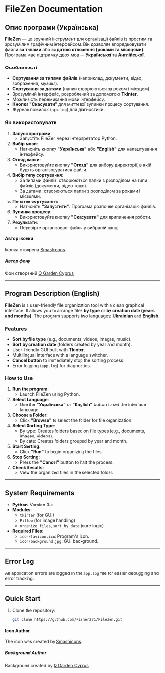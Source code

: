# **FileZen Documentation**

## **Опис програми (Українська)**

**FileZen** — це зручний інструмент для організації файлів із простим та зрозумілим графічним інтерфейсом. Він дозволяє впорядковувати файли **за типами** або **за датою створення (роками та місяцями)**. Програма має підтримку двох мов — **Української** та **Англійської**.

### **Особливості**
- **Сортування за типами файлів** (наприклад, документи, відео, зображення, музика).
- **Сортування за датами** (папки створюються за роком і місяцем).
- Зрозумілий інтерфейс, розроблений за допомогою **Tkinter**.
- Можливість перемикання мови інтерфейсу.
- **Кнопка "Скасувати"** для миттєвої зупинки процесу сортування.
- Журнал помилок (`app.log`) для діагностики.

### **Як використовувати**
1. **Запуск програми**:
   - Запустіть FileZen через інтерпретатор Python.
2. **Вибір мови**:
   - Натисніть кнопку **"Українська"** або **"English"** для налаштування інтерфейсу.
3. **Огляд папки**:
   - Використовуйте кнопку **"Огляд"** для вибору директорії, в якій будуть організовуватися файли.
4. **Вибір типу сортування**:
   - За типами файлів: створюються папки з розподілом на типи файлів (документи, відео тощо).
   - За датами: створюються папки з розподілом за роками і місяцями.
5. **Початок сортування**:
   - Натисніть **"Запустити"**. Програма розпочне організацію файлів.
6. **Зупинка процесу**:
   - Використовуйте кнопку **"Скасувати"** для припинення роботи.
7. **Результати**:
   - Перевірте організовані файли у вибраній папці.

#### **Автор іконки**

Іконка створена [Smashicons](https://www.flaticon.com/ru/free-icon/bonsai_1471402?term=%D0%B1%D0%BE%D0%BD%D1%81%D0%B0%D0%B9&page=1&position=7&origin=tag&related_id=1471402).

##### **Автор фону**

Фон створений [Q Garden Cyprus](https://pin.it/452ryNsSA)


---

## **Program Description (English)**

**FileZen** is a user-friendly file organization tool with a clean graphical interface. It allows you to arrange files **by type** or **by creation date (years and months)**. The program supports two languages: **Ukrainian** and **English**.

### **Features**
- **Sort by file type** (e.g., documents, videos, images, music).
- **Sort by creation date** (folders created by year and month).
- User-friendly GUI built with **Tkinter**.
- Multilingual interface with a language switcher.
- **Cancel button** to immediately stop the sorting process.
- Error logging (`app.log`) for diagnostics.

### **How to Use**
1. **Run the program**:
   - Launch FileZen using Python.
2. **Select Language**:
   - Use the **"Українська"** or **"English"** button to set the interface language.
3. **Choose a Folder**:
   - Click **"Browse"** to select the folder for file organization.
4. **Select Sorting Type**:
   - By type: Creates folders based on file types (e.g., documents, images, videos).
   - By date: Creates folders grouped by year and month.
5. **Start Sorting**:
   - Click **"Run"** to begin organizing the files.
6. **Stop Sorting**:
   - Press the **"Cancel"** button to halt the process.
7. **Check Results**:
   - View the organized files in the selected folder.

---

## **System Requirements**
- **Python**: Version 3.x
- **Modules**:
  - `tkinter` (for GUI)
  - `Pillow` (for image handling)
  - `organize_files`, `sort_by_date` (core logic)
- **Required Files**:
  - `icon/favicon.ico`: Program's icon.
  - `icon/background.jpg`: GUI background.

---

## **Error Log**
All application errors are logged in the `app.log` file for easier debugging and error tracking.

---

## **Quick Start**
1. Clone the repository:
   ```bash
   git clone https://github.com/Fisher271/FileZen.git


#### **Icon Author**
The icon was created by [Smashicons](https://www.flaticon.com/free-icon/bonsai_1471402?term=bonsai&page=1&position=7&origin=tag&related_id=1471402).

##### **Background Author**

Background created by [Q Garden Cyprus](https://pin.it/452ryNsSA)